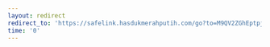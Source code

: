 ```yaml
---
layout: redirect
redirect_to: 'https://safelink.hasdukmerahputih.com/go?to=M9QV2ZGhEptpje4TXRE1TlPRXSad2YkNEpoVaWyVnOVIjI0JwYZM1Tmx1Azdod1Y0MlVmhaJIQWc2Wm5jB2piMTNWaFlkdKkyWMeTTTZGNIhSM9YUcmwD91RtbuaHbWUWhvF0LzLWZXN2luJ1c0LWYXJXN0RvL5LXd2FGUt90anbybS9mNvloL1dGaHBXJhttZkdWYXNy5olualbGYWZy9zM6L0cHaHR'
time: '0'
---
```


